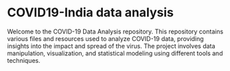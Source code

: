 # COVID19-India data analysis
Welcome to the COVID-19 Data Analysis repository. This repository contains various files and resources used to analyze COVID-19 data, providing insights into the impact and spread of the virus. The project involves data manipulation, visualization, and statistical modeling using different tools and techniques.
